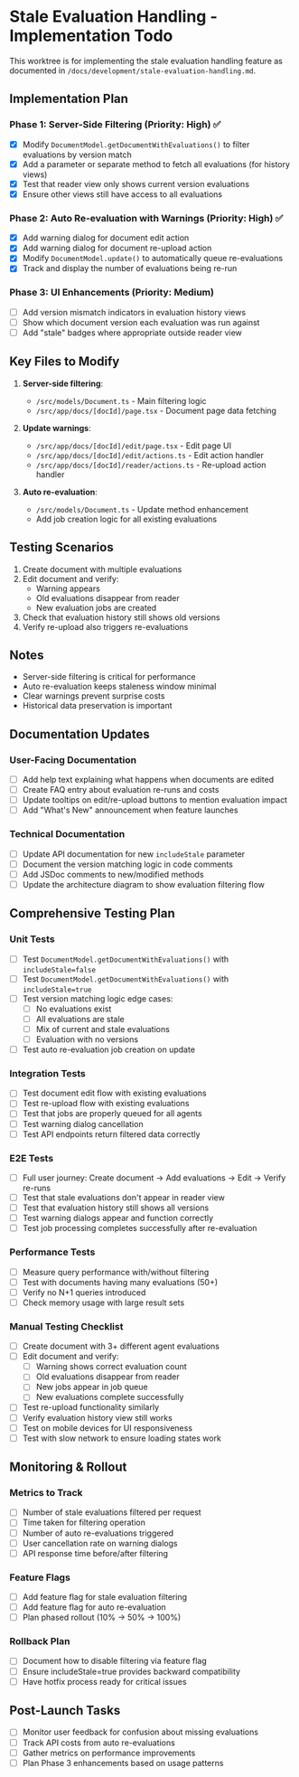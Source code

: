 # Stale Evaluation Handling - Implementation Todo

This worktree is for implementing the stale evaluation handling feature as documented in `/docs/development/stale-evaluation-handling.md`.

## Implementation Plan

### Phase 1: Server-Side Filtering (Priority: High) ✅
- [x] Modify `DocumentModel.getDocumentWithEvaluations()` to filter evaluations by version match
- [x] Add a parameter or separate method to fetch all evaluations (for history views)  
- [x] Test that reader view only shows current version evaluations
- [x] Ensure other views still have access to all evaluations

### Phase 2: Auto Re-evaluation with Warnings (Priority: High) ✅
- [x] Add warning dialog for document edit action
- [x] Add warning dialog for document re-upload action
- [x] Modify `DocumentModel.update()` to automatically queue re-evaluations
- [x] Track and display the number of evaluations being re-run

### Phase 3: UI Enhancements (Priority: Medium)
- [ ] Add version mismatch indicators in evaluation history views
- [ ] Show which document version each evaluation was run against
- [ ] Add "stale" badges where appropriate outside reader view

## Key Files to Modify

1. **Server-side filtering**:
   - `/src/models/Document.ts` - Main filtering logic
   - `/src/app/docs/[docId]/page.tsx` - Document page data fetching

2. **Update warnings**:
   - `/src/app/docs/[docId]/edit/page.tsx` - Edit page UI
   - `/src/app/docs/[docId]/edit/actions.ts` - Edit action handler
   - `/src/app/docs/[docId]/reader/actions.ts` - Re-upload action handler

3. **Auto re-evaluation**:
   - `/src/models/Document.ts` - Update method enhancement
   - Add job creation logic for all existing evaluations

## Testing Scenarios

1. Create document with multiple evaluations
2. Edit document and verify:
   - Warning appears
   - Old evaluations disappear from reader
   - New evaluation jobs are created
3. Check that evaluation history still shows old versions
4. Verify re-upload also triggers re-evaluations

## Notes

- Server-side filtering is critical for performance
- Auto re-evaluation keeps staleness window minimal
- Clear warnings prevent surprise costs
- Historical data preservation is important

## Documentation Updates

### User-Facing Documentation
- [ ] Add help text explaining what happens when documents are edited
- [ ] Create FAQ entry about evaluation re-runs and costs
- [ ] Update tooltips on edit/re-upload buttons to mention evaluation impact
- [ ] Add "What's New" announcement when feature launches

### Technical Documentation
- [ ] Update API documentation for new `includeStale` parameter
- [ ] Document the version matching logic in code comments
- [ ] Add JSDoc comments to new/modified methods
- [ ] Update the architecture diagram to show evaluation filtering flow

## Comprehensive Testing Plan

### Unit Tests
- [ ] Test `DocumentModel.getDocumentWithEvaluations()` with `includeStale=false`
- [ ] Test `DocumentModel.getDocumentWithEvaluations()` with `includeStale=true`
- [ ] Test version matching logic edge cases:
  - [ ] No evaluations exist
  - [ ] All evaluations are stale
  - [ ] Mix of current and stale evaluations
  - [ ] Evaluation with no versions
- [ ] Test auto re-evaluation job creation on update

### Integration Tests
- [ ] Test document edit flow with existing evaluations
- [ ] Test re-upload flow with existing evaluations
- [ ] Test that jobs are properly queued for all agents
- [ ] Test warning dialog cancellation
- [ ] Test API endpoints return filtered data correctly

### E2E Tests
- [ ] Full user journey: Create document → Add evaluations → Edit → Verify re-runs
- [ ] Test that stale evaluations don't appear in reader view
- [ ] Test that evaluation history still shows all versions
- [ ] Test warning dialogs appear and function correctly
- [ ] Test job processing completes successfully after re-evaluation

### Performance Tests
- [ ] Measure query performance with/without filtering
- [ ] Test with documents having many evaluations (50+)
- [ ] Verify no N+1 queries introduced
- [ ] Check memory usage with large result sets

### Manual Testing Checklist
- [ ] Create document with 3+ different agent evaluations
- [ ] Edit document and verify:
  - [ ] Warning shows correct evaluation count
  - [ ] Old evaluations disappear from reader
  - [ ] New jobs appear in job queue
  - [ ] New evaluations complete successfully
- [ ] Test re-upload functionality similarly
- [ ] Verify evaluation history view still works
- [ ] Test on mobile devices for UI responsiveness
- [ ] Test with slow network to ensure loading states work

## Monitoring & Rollout

### Metrics to Track
- [ ] Number of stale evaluations filtered per request
- [ ] Time taken for filtering operation
- [ ] Number of auto re-evaluations triggered
- [ ] User cancellation rate on warning dialogs
- [ ] API response time before/after filtering

### Feature Flags
- [ ] Add feature flag for stale evaluation filtering
- [ ] Add feature flag for auto re-evaluation
- [ ] Plan phased rollout (10% → 50% → 100%)

### Rollback Plan
- [ ] Document how to disable filtering via feature flag
- [ ] Ensure includeStale=true provides backward compatibility
- [ ] Have hotfix process ready for critical issues

## Post-Launch Tasks
- [ ] Monitor user feedback for confusion about missing evaluations
- [ ] Track API costs from auto re-evaluations
- [ ] Gather metrics on performance improvements
- [ ] Plan Phase 3 enhancements based on usage patterns
